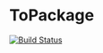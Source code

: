 # ToPackage

[![Build Status](https://github.com/Tom7946/ToPackage.jl/actions/workflows/CI.yml/badge.svg?branch=master)](https://github.com/Tom7946/ToPackage.jl/actions/workflows/CI.yml?query=branch%3Amaster)
